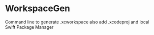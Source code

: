 # WorkspaceGen
Command line to generate .xcworkspace also add .xcodeproj and local Swift Package Manager
